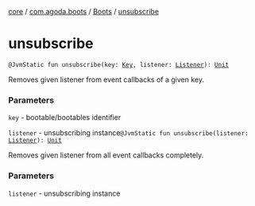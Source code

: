 [core](../../index.md) / [com.agoda.boots](../index.md) / [Boots](index.md) / [unsubscribe](./unsubscribe.md)

# unsubscribe

`@JvmStatic fun unsubscribe(key: `[`Key`](../-key/index.md)`, listener: `[`Listener`](../-listener/index.md)`): `[`Unit`](https://kotlinlang.org/api/latest/jvm/stdlib/kotlin/-unit/index.html)

Removes given listener from event callbacks of a given key.

### Parameters

`key` - bootable/bootables identifier

`listener` - unsubscribing instance`@JvmStatic fun unsubscribe(listener: `[`Listener`](../-listener/index.md)`): `[`Unit`](https://kotlinlang.org/api/latest/jvm/stdlib/kotlin/-unit/index.html)

Removes given listener from all event callbacks completely.

### Parameters

`listener` - unsubscribing instance